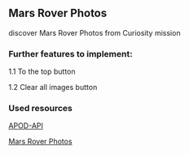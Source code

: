 ## Mars Rover Photos 
<span>discover Mars Rover Photos from Curiosity mission</span>

### Further features to implement:

1.1 To the top button

1.2 Clear all images button


### Used resources

[APOD-API](https://github.com/nasa/apod-api)

[Mars Rover Photos](https://api.nasa.gov/)

